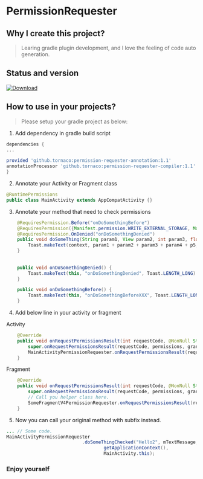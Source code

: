 # PermissionRequester

## Why I create this project?
> Learing gradle plugin development, and I love the feeling of code auto generation.

## Status and version

[ ![Download](https://api.bintray.com/packages/potestadetornaco/android/permission-requester-compiler/images/download.svg?version=1.1) ](https://bintray.com/potestadetornaco/android/permission-requester-compiler/1.1/link)


## How to use in your projects?
> Please setup your gradle project as below:

1. Add dependency in gradle build script
```gradle
dependencies {
...

provided 'github.tornaco:permission-requester-annotation:1.1'
annotationProcessor 'github.tornaco:permission-requester-compiler:1.1'
}
```

2. Annotate your Activity or Fragment class
```java
@RuntimePermissions
public class MainActivity extends AppCompatActivity {}
```

3. Annotate your method that need to check permissions
```java
    @RequiresPermission.Before("onDoSomethingBefore")
    @RequiresPermission({Manifest.permission.WRITE_EXTERNAL_STORAGE, Manifest.permission.READ_CONTACTS})
    @RequiresPermission.OnDenied("onDoSomethingDenied")
    public void doSomeThing(String param1, View param2, int param3, float param4, double p5, Context context) {
        Toast.makeText(context, param1 + param2 + param3 + param4 + p5, Toast.LENGTH_LONG).show();
    }
    
    
    public void onDoSomethingDenied() {
        Toast.makeText(this, "onDoSomethingDenied", Toast.LENGTH_LONG).show();
    }

    public void onDoSomethingBefore() {
        Toast.makeText(this, "onDoSomethingBeforeXXX", Toast.LENGTH_LONG).show();
    }
```


4. Add below line in your activity or fragment

Activity

```java
    @Override
    public void onRequestPermissionsResult(int requestCode, @NonNull String[] permissions, @NonNull int[] grantResults) {
        super.onRequestPermissionsResult(requestCode, permissions, grantResults);
        MainActivityPermissionRequester.onRequestPermissionsResult(requestCode, permissions, grantResults);
    }
```

Fragment

```java
    @Override
    public void onRequestPermissionsResult(int requestCode, @NonNull String[] permissions, @NonNull int[] grantResults) {
        super.onRequestPermissionsResult(requestCode, permissions, grantResults);
        // Call you helper class here.
        SomeFragmentV4PermissionRequester.onRequestPermissionsResult(requestCode, permissions, grantResults);
    }
```

5. Now you can call your original method with subfix instead.
```java
... // Some code.
MainActivityPermissionRequester
                            .doSomeThingChecked("Hello2", mTextMessage, 2018, 12.3f, 2222d,
                                    getApplicationContext(),
                                    MainActivity.this);
```




### Enjoy yourself
